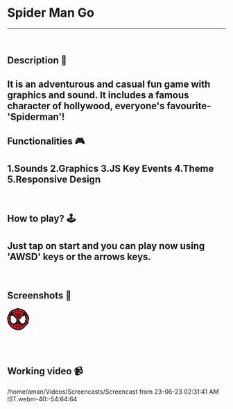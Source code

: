# **Spider Man Go** 

---

<br>

## **Description 📃**
It is an adventurous and casual fun game with graphics and sound. It includes a famous character of hollywood, everyone's favourite- 'Spiderman'!
- 

## **Functionalities 🎮**
1.Sounds
2.Graphics
3.JS Key Events
4.Theme 
5.Responsive Design
- 
<br>

## **How to play? 🕹️**
<!-- add the steps how to play games -->
Just tap on start and you can play now using 'AWSD' keys or the arrows keys.
- 

<br>

## **Screenshots 📸**

![Spider_Man_Go](../../assets/images/spidermango.png)

<br>


<br>

## **Working video 📹**
/home/aman/Videos/Screencasts/Screencast from 23-06-23 02:31:41 AM IST.webm-40:-54:64:64

